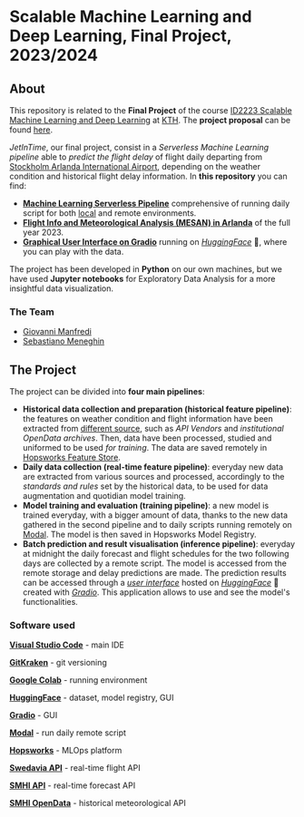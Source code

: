 # Scalable Machine Learning and Deep Learning, Final Project, 2023/2024

## About
This repository is related to the **Final Project** of the course [ID2223 Scalable Machine Learning and Deep Learning](https://www.kth.se/student/kurser/kurs/ID2223?l=en) at [KTH](https://www.kth.se). The **project proposal** can be found [here](https://github.com/SebastianoMeneghin/sml-project-2023-manfredi-meneghin/blob/main/SML_FinalProject_ProjectProposal_ManfrediMeneghin.pdf).

*JetInTime*, our final project, consist in a *Serverless Machine Learning pipeline* able to *predict the flight delay* of flight daily departing from [Stockholm Arlanda International Airport](https://www.swedavia.se/arlanda/), depending on the weather condition and historical flight delay information.
In **this repository** you can find:
- [**Machine Learning Serverless Pipeline**](https://github.com/SebastianoMeneghin/sml-project-2023-manfredi-meneghin/tree/main/src) comprehensive of running daily script for both [local](https://github.com/SebastianoMeneghin/sml-project-2023-manfredi-meneghin/tree/main/src/local_daily_scripts) and remote environments.
- [**Flight Info and Meteorological Analysis (MESAN) in Arlanda**](https://github.com/SebastianoMeneghin/sml-project-2023-manfredi-meneghin/tree/main/datasets/) of the full year 2023.
- [**Graphical User Interface on Gradio**](https://github.com/SebastianoMeneghin/sml-project-2023-manfredi-meneghin/tree/main/src/hugging_face_user_interface) running on [*HuggingFace*](https://huggingface.co/spaces/SebastianoMeneghin/flight_delay) 🤗, where you can play with the data.

The project has been developed in **Python** on our own machines, but we have used **Jupyter notebooks** for Exploratory Data Analysis for a more insightful data visualization.

### The Team

* [Giovanni Manfredi](https://github.com/Silemo)
* [Sebastiano Meneghin](https://github.com/SebastianoMeneghin)


## The Project
The project can be divided into **four main pipelines**:
- **Historical data collection and preparation (historical feature pipeline)**: the features on weather condition and flight information have been extracted from [different source](#Results), such as *API Vendors* and *institutional OpenData archives*. Then, data have been processed, studied and uniformed to be used *for training*. The data are saved remotely in [Hopsworks Feature Store](https://www.hopsworks.ai/).
- **Daily data collection (real-time feature pipeline)**: everyday new data are extracted from various sources and processed, accordingly to the *standards and rules* set by the historical data, to be used for data augmentation and quotidian model training.
- **Model training and evaluation (training pipeline)**: a new model is trained everyday, with a bigger amount of data, thanks to the new data gathered in the second pipeline and to daily scripts running remotely on [Modal](https://modal.com/). The model is then saved in Hopsworks Model Registry.
- **Batch prediction and result visualisation (inference pipeline)**: everyday at midnight the daily forecast and flight schedules for the two following days are collected by a remote script. The model is accessed from the remote storage and delay predictions are made. The prediction results can be accessed through a [*user interface*](https://huggingface.co/spaces/SebastianoMeneghin/flight_delay) hosted on [*HuggingFace*](https://huggingface.co/) 🤗 created with [*Gradio*](https://www.gradio.app/). This application allows to use and see the model's functionalities.


### Software used

[**Visual Studio Code**](https://code.visualstudio.com/) - main IDE

[**GitKraken**](https://www.gitkraken.com/) - git versioning

[**Google Colab**](https://colab.research.google.com/) - running environment

[**HuggingFace**](https://huggingface.co/) - dataset, model registry, GUI

[**Gradio**](https://www.gradio.app/) - GUI

[**Modal**](https://modal.com/) - run daily remote script

[**Hopsworks**](https://www.hopsworks.ai/) - MLOps platform

[**Swedavia API**](https://apideveloper.swedavia.se/) - real-time flight API

[**SMHI API**](https://opendata.smhi.se/apidocs/metfcst/index.html) - real-time forecast API

[**SMHI OpenData**](https://opendata-download-metanalys.smhi.se/) - historical meteorological API
